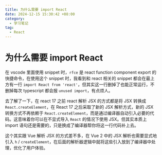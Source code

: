 ```yaml
---
title: 为什么需要 import React
date: 2024-12-15 15:30:42 +08:00
category:
  - 学习笔记
tag:
  - React
---
```


# 为什么需要 import React

在 vscode 里面使用 snippet 时，`rfce` 是 react function component export 的快捷命令，在使用这个 snippet 时，我看到和 react 相关的 snippet 都会在最上方有一行 `import React from 'react'`，但其实这一行删掉了也能正常运行，不删掉每次 typescript 都会报 `unused import`，有点烦人。

去了解了一下，在 react 17 之前 react 解析 JSX 的方式都是将 JSX 转换成 `React.createElement`，在 React 17 之后采取了新的 JSX 解析方式，新的 JSX 转换方式不再依赖于 `React.createElement`，而是通过编译器自动引入必要的代码。这意味着你可以在不显式导入 `React` 的情况下使用 JSX。但其实本质上 import 语句还是需要的，只是换成了编译器帮你将这一行代码补上去。

这个其实跟 Vue 解析 JSX 的方式差不多，在 Vue 2 中的 JSX 解析也需要显式地引入 `h` / `createElement`，在后面的解析器逻辑中就将这些引入放到了编译器中处理，优化了用户体验。
